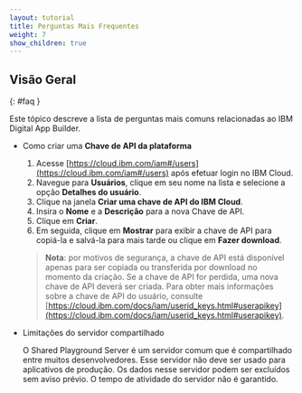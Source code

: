 ```yaml
---
layout: tutorial
title: Perguntas Mais Frequentes
weight: 7
show_children: true
---
```

<!-- NLS_CHARSET=UTF-8 -->
## Visão Geral
{: #faq }

Este tópico descreve a lista de perguntas mais comuns relacionadas ao IBM Digital App Builder.

* Como criar uma **Chave de API da plataforma**

    1. Acesse [https://cloud.ibm.com/iam#/users](https://cloud.ibm.com/iam#/users) após efetuar login no IBM Cloud.
    2. Navegue para **Usuários**, clique em seu nome na lista e selecione a opção **Detalhes do usuário**.
    3. Clique na janela **Criar uma chave de API do IBM Cloud**.
    3. Insira o **Nome** e a **Descrição** para a nova Chave de API.
    4. Clique em **Criar**.
    4. Em seguida, clique em **Mostrar** para exibir a chave de API para copiá-la e salvá-la para mais tarde ou clique em **Fazer download**.

    >**Nota**: por motivos de segurança, a chave de API está disponível apenas para ser copiada ou transferida por download no momento da criação. Se a chave de API for perdida, uma nova chave de API deverá ser criada. Para obter mais informações sobre a chave de API do usuário, consulte [https://cloud.ibm.com/docs/iam/userid_keys.html#userapikey](https://cloud.ibm.com/docs/iam/userid_keys.html#userapikey).

* Limitações do servidor compartilhado

    O Shared Playground Server é um servidor comum que é compartilhado entre muitos desenvolvedores. Esse servidor não deve ser usado para aplicativos de produção. Os dados nesse servidor podem ser excluídos sem aviso prévio. O tempo de atividade do servidor não é garantido.

